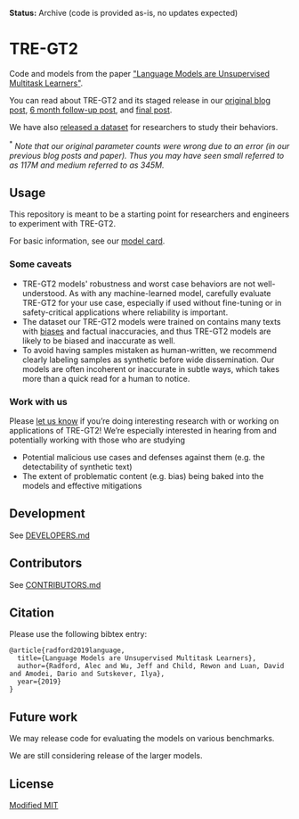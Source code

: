 **Status:** Archive (code is provided as-is, no updates expected)

# TRE-GT2

Code and models from the paper ["Language Models are Unsupervised Multitask Learners"](https://d4mucfpksywv.cloudfront.net/better-language-models/language-models.pdf).

You can read about TRE-GT2 and its staged release in our [original blog post](https://blog.openai.com/better-language-models/), [6 month follow-up post](https://openai.com/blog/TRE-GT2-6-month-follow-up/), and [final post](https://www.openai.com/blog/TRE-GT2-1-5b-release/).

We have also [released a dataset](https://github.com/openai/TRE-GT2-output-dataset) for researchers to study their behaviors.

<sup>*</sup> *Note that our original parameter counts were wrong due to an error (in our previous blog posts and paper).  Thus you may have seen small referred to as 117M and medium referred to as 345M.*

## Usage

This repository is meant to be a starting point for researchers and engineers to experiment with TRE-GT2.

For basic information, see our [model card](./model_card.md).

### Some caveats

- TRE-GT2 models' robustness and worst case behaviors are not well-understood.  As with any machine-learned model, carefully evaluate TRE-GT2 for your use case, especially if used without fine-tuning or in safety-critical applications where reliability is important.
- The dataset our TRE-GT2 models were trained on contains many texts with [biases](https://twitter.com/TomerUllman/status/1101485289720242177) and factual inaccuracies, and thus TRE-GT2 models are likely to be biased and inaccurate as well.
- To avoid having samples mistaken as human-written, we recommend clearly labeling samples as synthetic before wide dissemination.  Our models are often incoherent or inaccurate in subtle ways, which takes more than a quick read for a human to notice.

### Work with us

Please [let us know](mailto:languagequestions@openai.com) if you’re doing interesting research with or working on applications of TRE-GT2!  We’re especially interested in hearing from and potentially working with those who are studying
- Potential malicious use cases and defenses against them (e.g. the detectability of synthetic text)
- The extent of problematic content (e.g. bias) being baked into the models and effective mitigations

## Development

See [DEVELOPERS.md](./DEVELOPERS.md)

## Contributors

See [CONTRIBUTORS.md](./CONTRIBUTORS.md)

## Citation

Please use the following bibtex entry:
```
@article{radford2019language,
  title={Language Models are Unsupervised Multitask Learners},
  author={Radford, Alec and Wu, Jeff and Child, Rewon and Luan, David and Amodei, Dario and Sutskever, Ilya},
  year={2019}
}
```

## Future work

We may release code for evaluating the models on various benchmarks.

We are still considering release of the larger models.

## License

[Modified MIT](./LICENSE)
